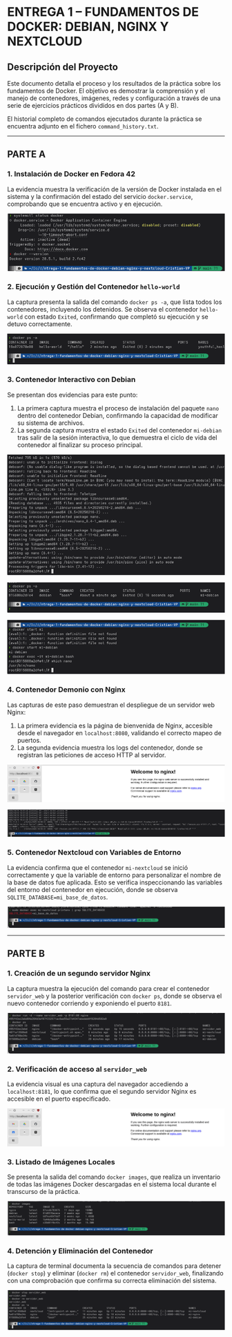 # ENTREGA 1 – FUNDAMENTOS DE DOCKER: DEBIAN, NGINX Y NEXTCLOUD

## Descripción del Proyecto
 
Este documento detalla el proceso y los resultados de la práctica sobre los fundamentos de Docker. El objetivo es demostrar la comprensión y el manejo de contenedores, imágenes, redes y configuración a través de una serie de ejercicios prácticos divididos en dos partes (A y B).

El historial completo de comandos ejecutados durante la práctica se encuentra adjunto en el fichero `command_history.txt`.

---

## PARTE A

### 1. Instalación de Docker en Fedora 42

La evidencia muestra la verificación de la versión de Docker instalada en el sistema y la confirmación del estado del servicio `docker.service`, comprobando que se encuentra activo y en ejecución.

![Verificación de Docker](screenshoots/docker_status-v.png)

### 2. Ejecución y Gestión del Contenedor `hello-world`

La captura presenta la salida del comando `docker ps -a`, que lista todos los contenedores, incluyendo los detenidos. Se observa el contenedor `hello-world` con estado `Exited`, confirmando que completó su ejecución y se detuvo correctamente.

![Contenedor hello-world detenido](screenshoots/hello_ps_a.png)

### 3. Contenedor Interactivo con Debian

Se presentan dos evidencias para este punto:

1. La primera captura muestra el proceso de instalación del paquete `nano` dentro del contenedor Debian, confirmando la capacidad de modificar su sistema de archivos.
2. La segunda captura muestra el estado `Exited` del contenedor `mi-debian` tras salir de la sesión interactiva, lo que demuestra el ciclo de vida del contenedor al finalizar su proceso principal.

![Instalación de nano en Debian](screenshoots/nano_install.png)

![Contenedor Debian detenido](screenshoots/debian_exit.png)

![Persistencia de nano en Debian](screenshoots/persistenica_nano_debian.png)

### 4. Contenedor Demonio con Nginx

Las capturas de este paso demuestran el despliegue de un servidor web Nginx:

1. La primera evidencia es la página de bienvenida de Nginx, accesible desde el navegador en `localhost:8080`, validando el correcto mapeo de puertos.
2. La segunda evidencia muestra los logs del contenedor, donde se registran las peticiones de acceso HTTP al servidor.

![Nginx en localhost:8080](screenshoots/nginx_server_enable.png)

![Logs del contenedor Nginx](screenshoots/logs_mi-nginx.png)

### 5. Contenedor Nextcloud con Variables de Entorno

La evidencia confirma que el contenedor `mi-nextcloud` se inició correctamente y que la variable de entorno para personalizar el nombre de la base de datos fue aplicada. Esto se verifica inspeccionando las variables del entorno del contenedor en ejecución, donde se observa `SQLITE_DATABASE=mi_base_de_datos`.

![Verificación de variable de entorno en Nextcloud](screenshoots/varibale_nginx.png)

---

## PARTE B

### 1. Creación de un segundo servidor Nginx

La captura muestra la ejecución del comando para crear el contenedor `servidor_web` y la posterior verificación con `docker ps`, donde se observa el nuevo contenedor corriendo y exponiendo el puerto `8181`.

![Creación y listado de servidor_web](screenshoots/nginx_demonio.png)

### 2. Verificación de acceso al `servidor_web`

La evidencia visual es una captura del navegador accediendo a `localhost:8181`, lo que confirma que el segundo servidor Nginx es accesible en el puerto especificado.

![Nginx en localhost:8181](screenshoots/demonio_nginx_8181-port.png)

### 3. Listado de Imágenes Locales

Se presenta la salida del comando `docker images`, que realiza un inventario de todas las imágenes Docker descargadas en el sistema local durante el transcurso de la práctica.

![Listado de imágenes Docker](screenshoots/docker_images.png)

### 4. Detención y Eliminación del Contenedor

La captura de terminal documenta la secuencia de comandos para detener (`docker stop`) y eliminar (`docker rm`) el contenedor `servidor_web`, finalizando con una comprobación que confirma su correcta eliminación del sistema.

![Detención y eliminación de servidor_web](screenshoots/stop_remove_servidor_web.png)
